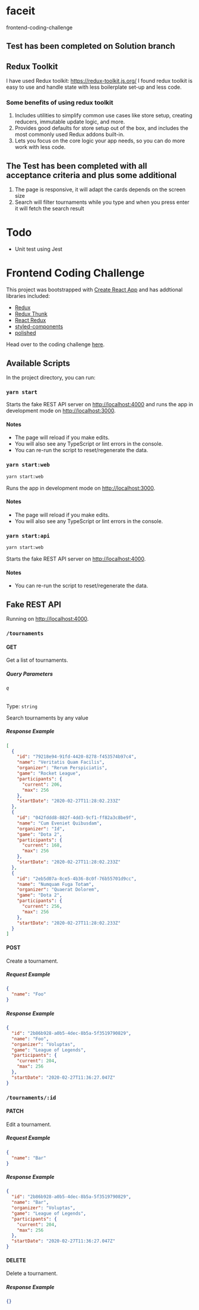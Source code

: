# faceit

frontend-coding-challenge

## Test has been completed on Solution branch

## Redux Toolkit

I have used Redux toolkit: https://redux-toolkit.js.org/
I found redux toolkit is easy to use and handle state with less boilerplate set-up and less code.

### Some benefits of using redux toolkit

1. Includes utilities to simplify common use cases like store setup, creating reducers, immutable update logic, and more.
2. Provides good defaults for store setup out of the box, and includes the most commonly used Redux addons built-in.
3. Lets you focus on the core logic your app needs, so you can do more work with less code.

## The Test has been completed with all acceptance criteria and plus some additional

1. The page is responsive, it will adapt the cards depends on the screen size
2. Search will filter tournaments while you type and when you press enter it will fetch the search result

# Todo

- Unit test using Jest

# Frontend Coding Challenge

This project was bootstrapped with [Create React App](https://github.com/facebook/create-react-app) and has addtional libraries included:

- [Redux](https://redux.js.org/)
- [Redux Thunk](https://github.com/reduxjs/redux-thunk)
- [React Redux](https://react-redux.js.org/)
- [styled-components](https://styled-components.com/)
- [polished](https://polished.js.org/)

Head over to the coding challenge [here](./CHALLENGE.md).

## Available Scripts

In the project directory, you can run:

### `yarn start`

Starts the fake REST API server on [http://localhost:4000](http://localhost:4000) and runs the app in development mode on [http://localhost:3000](http://localhost:3000).

#### Notes

- The page will reload if you make edits.
- You will also see any TypeScript or lint errors in the console.
- You can re-run the script to reset/regenerate the data.

### `yarn start:web`

```sh
yarn start:web
```

Runs the app in development mode on [http://localhost:3000](http://localhost:3000).

#### Notes

- The page will reload if you make edits.
- You will also see any TypeScript or lint errors in the console.

### `yarn start:api`

```sh
yarn start:web
```

Starts the fake REST API server on [http://localhost:4000](http://localhost:4000).

#### Notes

- You can re-run the script to reset/regenerate the data.

## Fake REST API

Running on [http://localhost:4000](http://localhost:4000).

### `/tournaments`

#### GET

Get a list of tournaments.

##### Query Parameters

###### `q`

Type: `string`

Search tournaments by any value

##### Response Example

```json
[
  {
    "id": "79218e94-91fd-4420-8278-f453574b97c4",
    "name": "Veritatis Quam Facilis",
    "organizer": "Rerum Perspiciatis",
    "game": "Rocket League",
    "participants": {
      "current": 206,
      "max": 256
    },
    "startDate": "2020-02-27T11:28:02.233Z"
  },
  {
    "id": "042fddd8-882f-4dd3-9cf1-ff82a3c8be9f",
    "name": "Cum Eveniet Quibusdam",
    "organizer": "Id",
    "game": "Dota 2",
    "participants": {
      "current": 168,
      "max": 256
    },
    "startDate": "2020-02-27T11:28:02.233Z"
  },
  {
    "id": "2eb5d07a-8ce5-4b36-8c0f-76b55701d9cc",
    "name": "Numquam Fuga Totam",
    "organizer": "Quaerat Dolorem",
    "game": "Dota 2",
    "participants": {
      "current": 256,
      "max": 256
    },
    "startDate": "2020-02-27T11:28:02.233Z"
  }
]
```

#### POST

Create a tournament.

##### Request Example

```json
{
  "name": "Foo"
}
```

##### Response Example

```json
{
  "id": "2b86b928-a0b5-4dec-8b5a-5f3519790829",
  "name": "Foo",
  "organizer": "Voluptas",
  "game": "League of Legends",
  "participants": {
    "current": 204,
    "max": 256
  },
  "startDate": "2020-02-27T11:36:27.047Z"
}
```

### `/tournaments/:id`

#### PATCH

Edit a tournament.

##### Request Example

```json
{
  "name": "Bar"
}
```

##### Response Example

```json
{
  "id": "2b86b928-a0b5-4dec-8b5a-5f3519790829",
  "name": "Bar",
  "organizer": "Voluptas",
  "game": "League of Legends",
  "participants": {
    "current": 204,
    "max": 256
  },
  "startDate": "2020-02-27T11:36:27.047Z"
}
```

#### DELETE

Delete a tournament.

##### Response Example

```json
{}
```


